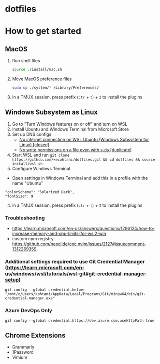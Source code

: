 # dotfiles

# How to get started

## MacOS

1. Run shell files

    ```bash
    source ./install/mac.sh
    ```

2. Move MacOS preference files

    ```bash
    sudo cp ./system/* /Library/Preferences/
    ```
    
3. In a TMUX session, press prefix (`ctr` + `t`) + `I` to install the plugins

## Windows Subsystem as Linux
1. Go to "Turn Windows features on or off" and turn on WSL
2. Install Ubuntu and Windows Terminal from Microsoft Store
3. Set up DNS configs
   - [No internet connection on WSL Ubuntu (Windows Subsystem for Linux) [closed]](https://stackoverflow.com/questions/62314789/no-internet-connection-on-wsl-ubuntu-windows-subsystem-for-linux/69636203#69636203)
   - [No write permissions on a file even with `sudo` [duplicate]](https://askubuntu.com/questions/947574/no-write-permissions-on-a-file-even-with-sudo)
5. Start WSL and run 
`git clone https://github.com/keiohtani/dotfiles.git && cd dotfiles && source install/wsl.sh`
6. Configure Windows Terminal
- Open settings in Windows Terminal and add this in a profile with the name "Ubuntu"
```
"colorScheme": "Solarized Dark",
"fontSize": 9
```
4. In a TMUX session, press prefix (`ctr` + `t`) + `I` to install the plugins

### Troubleshooting
- https://learn.microsoft.com/en-us/answers/questions/1296124/how-to-increase-memory-and-cpu-limits-for-wsl2-win
- custom npm registry: https://github.com/neoclide/coc.nvim/issues/2127#issuecomment-1312269359

### Additional settings required to use Git Credential Manager (https://learn.microsoft.com/en-us/windows/wsl/tutorials/wsl-git#git-credential-manager-setup)
`git config --global credential.helper "/mnt/c/Users/kohtani/AppData/Local/Programs/Git/mingw64/bin/git-credential-manager.exe"`

### Azure DevOps Only
`git config --global credential.https://dev.azure.com.useHttpPath true`

## Chrome Extensions

- Grammarly
- 1Password
- Vimium

